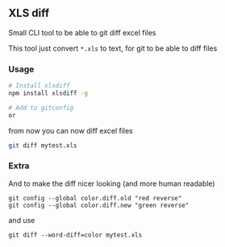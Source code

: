 ## XLS diff
Small CLI tool to be able to git diff excel files

This tool just convert `*.xls` to text, for git to be able to diff files

### Usage
```sh
# Install xlsdiff
npm install xlsdiff -g

# Add to gitconfig
or
```

from now you can now diff excel files
```sh
git diff mytest.xls
```

### Extra

And to make the diff nicer looking (and more human readable)
```
git config --global color.diff.old "red reverse"
git config --global color.diff.new "green reverse"
```

and use
```
git diff --word-diff=color mytest.xls
```